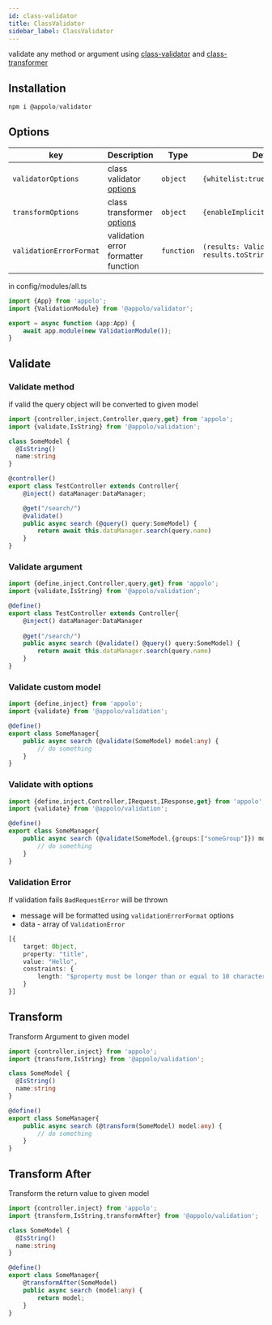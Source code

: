 ```yaml
---
id: class-validator
title: ClassValidator
sidebar_label: ClassValidator
---
```


validate any method or argument using [class-validator](https://github.com/typestack/class-validator ) and [class-transformer](https://github.com/typestack/class-transformer)


## Installation
```typescript
npm i @appolo/validator
```

## Options

| key | Description | Type | Default
| --- | --- | --- | --- |
| `validatorOptions` | class validator [options](https://github.com/typestack/class-validator#passing-options) | `object`|  `{whitelist:true}`|
| `transformOptions` |  class transformer [options](https://github.com/typestack/class-transformer) | `object` | `{enableImplicitConversion:true}` |
| `validationErrorFormat` | validation error formatter function | `function` | `(results: ValidationError[]) => results.toString()` |

in config/modules/all.ts

```typescript
import {App} from 'appolo';
import {ValidationModule} from '@appolo/validator';

export = async function (app:App) {
    await app.module(new ValidationModule());
}
```
## Validate
### Validate method

if valid the query object will be converted to given model
```typescript
import {controller,inject,Controller,query,get} from 'appolo';
import {validate,IsString} from '@appolo/validation';

class SomeModel {
  @IsString()  
  name:string
}

@controller()
export class TestController extends Controller{
    @inject() dataManager:DataManager;

    @get("/search/")
    @validate()
    public async search (@query() query:SomeModel) {
        return await this.dataManager.search(query.name)
    }
}
```
### Validate argument
```typescript
import {define,inject,Controller,query,get} from 'appolo';
import {validate,IsString} from '@appolo/validation';

@define()
export class TestController extends Controller{
    @inject() dataManager:DataManager
    
    @get("/search/")
    public async search (@validate() @query() query:SomeModel) {
        return await this.dataManager.search(query.name)
    }
}
```

### Validate custom model
```typescript
import {define,inject} from 'appolo';
import {validate} from '@appolo/validation';

@define()
export class SomeManager{
    public async search (@validate(SomeModel) model:any) {
        // do something
    }
}
```

### Validate with options
```typescript
import {define,inject,Controller,IRequest,IResponse,get} from 'appolo';
import {validate} from '@appolo/validation';

@define()
export class SomeManager{
    public async search (@validate(SomeModel,{groups:["someGroup"]}) model:any) {
        // do something
    }
}
```

### Validation Error
If validation fails `BadRequestError` will be thrown
- message will be formatted using `validationErrorFormat` options
- data  - array of `ValidationError`

```typescript
[{
    target: Object,
    property: "title",
    value: "Hello",
    constraints: {
        length: "$property must be longer than or equal to 10 characters"
    }
}]
```

## Transform
Transform Argument to given model
```typescript
import {controller,inject} from 'appolo';
import {transform,IsString} from '@appolo/validation';

class SomeModel {
  @IsString()  
  name:string
}

@define()
export class SomeManager{
    public async search (@transform(SomeModel) model:any) {
        // do something
    }
}
```

## Transform After
Transform the return value to given model
```typescript
import {controller,inject} from 'appolo';
import {transform,IsString,transformAfter} from '@appolo/validation';

class SomeModel {
  @IsString()  
  name:string
}

@define()
export class SomeManager{
    @transformAfter(SomeModel)
    public async search (model:any) {
        return model;
    }
}
```

